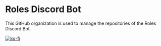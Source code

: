 # Roles Discord Bot
This GitHub organization is used to manage the repositories of the Roles Discord Bot.

[![ko-fi](https://ko-fi.com/img/githubbutton_sm.svg)](https://ko-fi.com/K3K3F9OUF)
